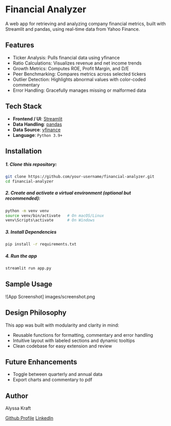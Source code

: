 # Financial Analyzer

A web app for retrieving and analyzing company financial metrics, built with Streamlit and pandas, using real-time data from Yahoo Finance.

## Features

- Ticker Analysis: Pulls financial data using yfinance
- Ratio Calculations: Visualizes revenue and net income trends
- Growth Metrics: Computes ROE, Profit Margin, and D/E
- Peer Benchmarking: Compares metrics across selected tickers
- Outlier Detection: Highlights abnormal values with color-coded commentary
- Error Handling: Gracefully manages missing or malformed data

## Tech Stack

- **Frontend / UI**: [Streamlit](https://streamlit.io/)
- **Data Handling**: [pandas](https://pandas.pydata.org/)
- **Data Source**: [yfinance](https://pypi.org/project/yfinance/)
- **Language**: `Python 3.9+`

## Installation

##### 1. Clone this repository:
   ```bash
   git clone https://github.com/your-username/financial-analyzer.git
   cd financial-analyzer
   ```
##### 2. Create and activate a virtual environment (optional but recommended):
   ```bash
   python -m venv venv
   source venv/bin/activate   # On macOS/Linux
   venv\Scripts\activate      # On Windows
   ```
##### 3. Install Dependencies
   ```bash
   pip install -r requirements.txt
   ```
##### 4. Run the app
   ```bash
   streamlit run app.py
   ```

## Sample Usage

![App Screenshot] images/screenshot.png

## Design Philosophy

This app was built with modularity and clarity in mind:

- Reusable functions for formatting, commentary and error handling
- Intuitive layout with labeled sections and dynamic tooltips
- Clean codebase for easy extension and review

## Future Enhancements

- Toggle between quarterly and annual data
- Export charts and commentary to pdf

## Author

Alyssa Kraft

[Github Profile](https://github.com/alyssakraft) [LinkedIn](www.linkedin.com/in/alyssa-g-kraft)
